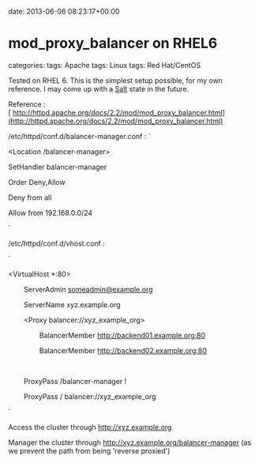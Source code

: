


date: 2013-06-06 08:23:17+00:00


# mod_proxy_balancer on RHEL6

categories:
tags: Apache
tags: Linux
tags: Red Hat/CentOS


Tested on RHEL 6. This is the simplest setup possible, for my own reference. I may come up with a [Salt](http://saltstack.com/community.html) state in the future.

Reference :[ http://httpd.apache.org/docs/2.2/mod/mod_proxy_balancer.html](http://httpd.apache.org/docs/2.2/mod/mod_proxy_balancer.html)

/etc/httpd/conf.d/balancer-manager.conf :
`




<Location /balancer-manager>




SetHandler balancer-manager







Order Deny,Allow




Deny from all




Allow from 192.168.0.0/24




</Location>

`








/etc/httpd/conf.d/vhost.conf :





`

<VirtualHost *:80>




        ServerAdmin someadmin@example.org







        ServerName xyz.example.org[
](http://xyz.etnic.be/)







        <Proxy balancer://xyz_example_org>




                BalancerMember http://backend01.example.org:80




                BalancerMember http://backend02.example.org:80




        </Proxy>




        ProxyPass /balancer-manager !




        ProxyPass / balancer://xyz_example_org







</VirtualHost>

`





Access the cluster through http://xyz.example.org




Manager the cluster through http://xyz.example.org/balancer-manager (as we prevent the path from being 'reverse proxied')



